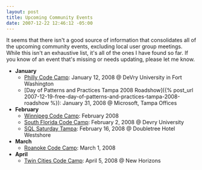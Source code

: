 ```yaml
---
layout: post
title: Upcoming Community Events
date: 2007-12-22 12:46:12 -05:00
---
```


It seems that there isn't a good source of information that consolidates all of the upcoming community events, excluding local user group meetings. While this isn't an exhaustive list, it's all of the ones I have found so far. If you know of an event that's missing or needs updating, please let me know.

*   **January**       
    *   [Philly Code Camp](http://www.phillydotnet.org/Meetings/MeetingEmails/2008/January122008/tabid/603/Default.aspx): January 12, 2008 @ DeVry University in Fort Washington 
    *   [Day of Patterns and Practices Tampa 2008 Roadshow]({% post_url 2007-12-19-free-day-of-patterns-and-practices-tampa-2008-roadshow %}): January 31, 2008 @ Microsoft, Tampa Offices    
*   **February**       
    *   [Winnipeg Code Camp](http://geekswithblogs.net/dlussier/archive/2007/12/17/117778.aspx): February 2008 
    *   [South Florida Code Camp](http://codecamp08.fladotnet.com/): February 2, 2008 @ Devry University 
    *   [SQL Saturday Tampa](http://www.sqlsaturday.com): February 16, 2008 @ Doubletree Hotel Westshore    
*   **March**       
    *   [Roanoke Code Camp](http://geekswithblogs.net/redwards/archive/2007/12/18/117807.aspx): March 1, 2008    
*   **April**       
    *   [Twin Cities Code Camp](http://www.twincitiescodecamp.com): April 5, 2008 @ New Horizons    
